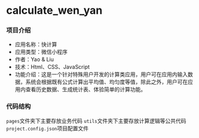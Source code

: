 # calculate_wen_yan

### 项目介绍
* 应用名称：快计算
* 应用类型：微信小程序
* 作者：Yao & Liu
* 技术：Html、CSS、JavaScript
* 功能介绍：这是一个针对特殊用户开发的计算类应用，用户可在应用内输入数据，系统会根据既有公式计算出平均值、均匀度等值，除此之外，用户可在应用内查看历史数据、生成统计表、体验简单的计算功能。

### 代码结构

`pages`文件夹下主要存放业务代码 
`utils`文件夹下主要存放计算逻辑等公共代码 
`project.config.json`项目配置文件 
